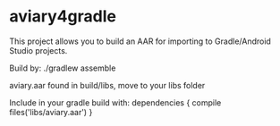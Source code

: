 aviary4gradle
=================

This project allows you to build an AAR for importing to Gradle/Android Studio projects.

Build by: ./gradlew assemble

aviary.aar found in build/libs, move to your libs folder

Include in your gradle build with:
dependencies {
    compile files('libs/aviary.aar')
}
